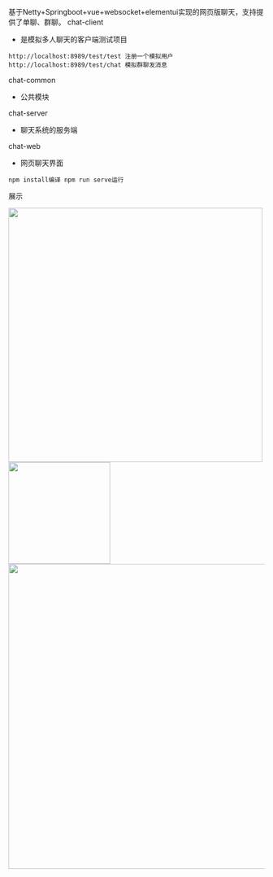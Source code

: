 基于Netty+Springboot+vue+websocket+elementui实现的网页版聊天，支持提供了单聊、群聊。
chat-client
* 是模拟多人聊天的客户端测试项目
```
http://localhost:8989/test/test 注册一个模拟用户
http://localhost:8989/test/chat	模拟群聊发消息
```
chat-common
* 公共模块

chat-server
* 聊天系统的服务端

chat-web
* 网页聊天界面 
```
npm install编译 npm run serve运行
```
展示

<img src="https://s2.loli.net/2022/04/26/aj9Bo3P4e7WrOhE.png" width="500px">

<img src="https://s2.loli.net/2022/04/26/CltTEr98NQJHu6k.png" width="200px">

<img src="https://s2.loli.net/2022/04/26/rQKeTzhdWCLgSZN.png" width="600px">

